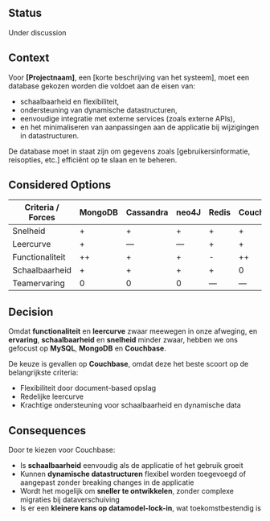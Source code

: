 ## Status
<!-- Kies één: Proposed / Under discussion / Accepted / Rejected -->
Under discussion

## Context

Voor **[Projectnaam]**, een [korte beschrijving van het systeem], moet een database gekozen worden die voldoet aan de eisen van:

- schaalbaarheid en flexibiliteit,
- ondersteuning van dynamische datastructuren,
- eenvoudige integratie met externe services (zoals externe APIs),
- en het minimaliseren van aanpassingen aan de applicatie bij wijzigingen in datastructuren.

De database moet in staat zijn om gegevens zoals [gebruikersinformatie, reisopties, etc.] efficiënt op te slaan en te beheren.

## Considered Options

| Criteria / Forces     | MongoDB | Cassandra | neo4J | Redis | Couchbase | MySQL |
|------------------------|---------|-----------|-------|--------|------------|--------|
| Snelheid               | +       | +         | +     | +      | +          | 0      |
| Leercurve              | +       | —         | —     | +      | +          | ++     |
| Functionaliteit        | ++      | +         | +     | -      | ++         | ++     |
| Schaalbaarheid         | +       | +         | +     | +      | 0          | 0      |
| Teamervaring           | 0       | 0         | 0     | —      | —          | ++     |

## Decision

Omdat **functionaliteit** en **leercurve** zwaar meewegen in onze afweging, en **ervaring**, **schaalbaarheid** en **snelheid** minder zwaar, hebben we ons gefocust op **MySQL**, **MongoDB** en **Couchbase**.

De keuze is gevallen op **Couchbase**, omdat deze het beste scoort op de belangrijkste criteria:
- Flexibiliteit door document-based opslag
- Redelijke leercurve
- Krachtige ondersteuning voor schaalbaarheid en dynamische data

## Consequences

Door te kiezen voor Couchbase:

- Is **schaalbaarheid** eenvoudig als de applicatie of het gebruik groeit
- Kunnen **dynamische datastructuren** flexibel worden toegevoegd of aangepast zonder breaking changes in de applicatie
- Wordt het mogelijk om **sneller te ontwikkelen**, zonder complexe migraties bij dataverschuiving
- Is er een **kleinere kans op datamodel-lock-in**, wat toekomstbestendig is